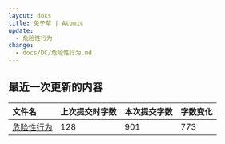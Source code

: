 ```yaml
---
layout: docs
title: 兔子草 | Atomic
update: 
  - 危险性行为
change:
  - docs/DC/危险性行为.md
---
```


## 最近一次更新的内容

|文件名|上次提交时字数|本次提交字数|字数变化|
|:-|:-|:-|:-|
|[危险性行为](DC/危险性行为.md)|128|901|773|
